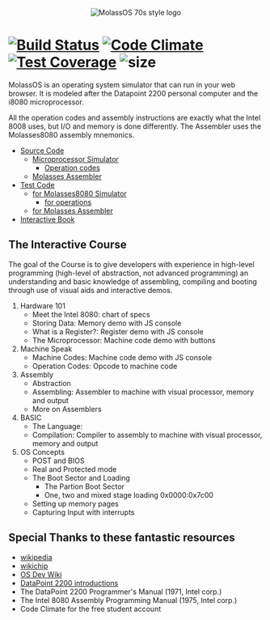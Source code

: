 <p align="center">
  <img src="https://raw.githubusercontent.com/alexbrjo/MolassOS/master/logo.png" alt="MolassOS 70s style logo"/>
</p>

[![Build Status](https://travis-ci.org/alexbrjo/MolassOS.svg?branch=master)](https://travis-ci.org/alexbrjo/MolassOS) [![Code Climate](https://codeclimate.com/github/alexbrjo/MolassOS/badges/gpa.svg)](https://codeclimate.com/github/alexbrjo/MolassOS) [![Test Coverage](https://codeclimate.com/github/alexbrjo/MolassOS/badges/coverage.svg)](https://codeclimate.com/github/alexbrjo/MolassOS/coverage) ![size](https://img.shields.io/badge/size-1.3k-blue.svg)
===============================
MolassOS is an operating system simulator that can run in your web browser. It 
is modeled after the Datapoint 2200 personal computer and the i8080 microprocessor.

All the operation codes and assembly instructions are exactly what the Intel 
8008 uses, but I/O and memory is done differently. The Assembler uses the 
Molasses8080 assembly mnemonics.

- [Source Code](src/) 
  - [Microprocessor Simulator](src/Molasses8080) 
    - [Operation codes](src/Molasses8080/instructions)
  - [Molasses Assembler](src/MolassesASM) 
- [Test Code](test/)
  - [for Molasses8080 Simulator](test/Molasses8080) 
    - [for operations](test/Molasses8080/instructions)
  - [for Molasses Assembler](test/MolassesASM) 
- [Interactive Book](test/) 

The Interactive Course
----------------------
The goal of the Course is to give developers with experience in high-level 
programming (high-level of abstraction, not advanced programming) an
understanding and basic knowledge of assembling, compiling and booting through 
use of visual aids and interactive demos.

1. Hardware 101
    * Meet the Intel 8080: chart of specs
    * Storing Data: Memory demo with JS console
    * What is a Register?: Register demo with JS console
    * The Microprocessor: Machine code demo with buttons
2. Machine Speak
    * Machine Codes: Machine code demo with JS console
    * Operation Codes: Opcode to machine code 
3. Assembly
    * Abstraction
    * Assembling: Assembler to machine with visual processor, memory and output
    * More on Assemblers
4. BASIC
    * The Language: 
    * Compilation: Compiler to assembly to machine with visual processor, memory and output
5. OS Concepts
    * POST and BIOS
    * Real and Protected mode
    * The Boot Sector and Loading
        * The Partion Boot Sector
        * One, two and mixed stage loading 0x0000:0x7c00
    * Setting up memory pages
    * Capturing Input with interrupts

Special Thanks to these fantastic resources
-------------------------------------------
* [wikipedia](https://en.wikipedia.org/wiki/BASIC)
* [wikichip](https://en.wikichip.org)
* [OS Dev Wiki](http://wiki.osdev.org/)
* [DataPoint 2200 introductions](http://www.sbprojects.com/sbasm/dp2200.php)
* The DataPoint 2200 Programmer's Manual (1971, Intel corp.)
* The Intel 8080 Assembly Programming Manual (1975, Intel corp.)
* Code Climate for the free student account
